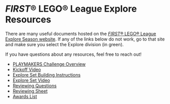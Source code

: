 # *FIRST*® LEGO® League Explore Resources

There are many useful documents hosted on the [*FIRST*® LEGO® League Explore Season website](https://www.firstlegoleague.org/season#resources). If any of the links below do not work, go to that site and make sure you select the Explore division (in green).

If you have questions about any resources, feel free to reach out!

- [PLAYMAKERS Challenge Overview](https://firstinspiresst01.blob.core.windows.net/first-game-changers/fll-explore/PLAYMAKERS-Explore-Challenge-Overview.pdf)
- [Kickoff Video](https://youtu.be/BgppkHC57xM)
- [Explore Set Building Instructions](https://firstinspiresst01.blob.core.windows.net/first-game-changers/fll-explore/PLAYMAKERS-Building-Instructions-2-files.zip)
- [Explore Set Video](https://youtu.be/l_fa5vreHgk)
- [Reviewing Questions](https://firstinspiresst01.blob.core.windows.net/first-game-changers/fll-explore/explore-reviewing-questions.pdf)
- [Reviewing Sheet](https://firstinspiresst01.blob.core.windows.net/first-game-changers/fll-explore/explore-reviewing-sheet.pdf)
- [Awards List](https://firstinspiresst01.blob.core.windows.net/first-game-changers/fll-explore/explore-awards-list.pdf)